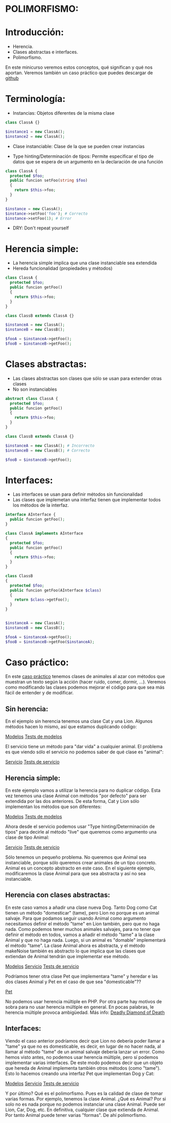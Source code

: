 POLIMORFISMO:
=============

Introducción:
============

- Herencia.
- Clases abstractas e interfaces.
- Polimorfismo.

En este minicurso veremos estos conceptos, qué significan y qué nos aportan.
Veremos también un caso práctico que puedes descargar de [github](https://github.com/motorflash/polymorphism)

Terminología:
=============

- Instancias: Objetos diferentes de la misma clase

```php
class ClassA {}

$instance1 = new ClassA();
$instance2 = new ClassA();
```

- Clase instanciable: Clase de la que se pueden crear instancias

- Type hinting/Determinación de tipos: Permite especificar el tipo de datos que se espera de un argumento en la declaración de una función

```php
class ClassA {
  protected $foo;
  public funcion setFoo(string $foo)
  {
    return $this->foo;
  } 
}

$instance = new ClassA();
$instance->setFoo('foo'); # Correcto
$instance->setFoo(1); # Error
```

- DRY: Don't repeat yourself


Herencia simple:
===============

- La herencia simple implica que una clase instanciable sea extendida
- Hereda funcionalidad (propiedades y métodos)

```php
class ClassA {
  protected $foo;
  public funcion getFoo()
  {
    return $this->foo;
  } 
}

class ClassB extends ClassA {}

$instanceA = new ClassA();
$instanceB = new ClassB();

$fooA = $instanceA->getFoo();
$fooB = $instanceB->getFoo();
```


Clases abstractas:
==================

- Las clases abstractas son clases que sólo se usan para extender otras clases
- No son instanciables


```php
abstract class ClassA {
  protected $foo;
  public funcion getFoo()
  {
    return $this->foo;
  } 
}

class ClassB extends ClassA {}

$instanceA = new ClassA(); # Incorrecto
$instanceB = new ClassB(); # Correcto

$fooB = $instanceB->getFoo();
```


Interfaces:
===========

- Las interfaces se usan para definir métodos sin funcionalidad
- Las clases que implemetan una interfaz tienen que implementar todos los métodos de la interfaz.


```php
interface AInterface {
  public funcion getFoo();
}

class ClassA implements AInterface
{
  protected $foo;
  public funcion getFoo()
  {
    return $this->foo;
  }
}

class ClassB
{
  protected $foo;
  public funcion getFoo(AInterface $class)
  {
    return $class->getFoo();
  }
}


$instanceA = new ClassA();
$instanceB = new ClassB();

$fooA = $instanceA->getFoo();
$fooB = $instanceB->getFoo($instanceA);
```


Caso práctico:
=============

En este [caso práctico](https://github.com/motorflash/polymorphism) tenemos clases de animales al azar con métodos que muestran un texto según la acción (hacer ruido, comer, dormir, ...).
Veremos como modificando las clases podemos mejorar el código para que sea más fácil de entender y de modificar.


Sin herencia:
-------------

En el ejemplo sin herencia tenemos una clase Cat y una Lion. Algunos métodos hacen lo mismo, así que estamos duplicando código:

[Modelos](https://github.com/motorflash/polymorphism/tree/master/src/AppBundle/Model/Basic)
[Tests de modelos](https://github.com/motorflash/polymorphism/tree/master/tests/AppBundle/Model/Basic)

El servicio tiene un método para "dar vida" a cualquier animal. El problema es que viendo sólo el servicio no podemos saber de qué clase es "animal":

[Servicio](https://github.com/motorflash/polymorphism/blob/master/src/AppBundle/Service/Basic/AnimalService.php)
[Tests de servicio](https://github.com/motorflash/polymorphism/blob/master/tests/AppBundle/Service/Basic/AnimalServiceTest.php)

Herencia simple:
----------------

En este ejemplo vamos a utilizar la herencia para no duplicar código. Esta vez tenemos una clase Animal con métodos "por defecto" para ser extendida por las dos anteriores.
De esta forma, Cat y Lion sólo implementan los métodos que son diferentes:

[Modelos](https://github.com/motorflash/polymorphism/tree/master/src/AppBundle/Model/Inheritance)
[Tests de modelos](https://github.com/motorflash/polymorphism/tree/master/tests/AppBundle/Model/Inheritance)

Ahora desde el servicio podemos usar "Type hinting/Determinación de tipos" para decirle al método "live" que queremos como argumento una clase de tipo Animal:

[Servicio](https://github.com/motorflash/polymorphism/blob/master/src/AppBundle/Service/Inheritance/AnimalService.php)
[Tests de servicio](https://github.com/motorflash/polymorphism/blob/master/tests/AppBundle/Service/Inheritance/AnimalServiceTest.php)

Sólo tenemos un pequeño problema. No queremos que Animal sea instanciable, porque sólo queremos crear animales de un tipo concreto. Animal es un concepto abstracto en este caso.
En el siguiente ejemplo, modificaremos la clase Animal para que sea abstracta y así no sea instanciable.

Herencia con clases abstractas:
-------------------------------

En este caso vamos a añadir una clase nueva Dog. Tanto Dog como Cat tienen un método "domesticar" (tame), pero Lion no porque es un animal salvaje.
Para que podamos seguir usando Animal como argumento necesitamos definir el método "tame" en Lion también, pero que no haga nada. Como podemos tener muchos animales salvajes, para no tener que definir el método en todos, vamos a añadir el método "tame" a la clase Animal y que no haga nada. Luego, si un animal es "domable" implementará el método "tame".
La clase Animal ahora es abstracta, y el método makeNoise también es abstracto lo que implica que las clases que extiendan de Animal tendrán que implementar ese método.

[Modelos](https://github.com/motorflash/polymorphism/tree/master/src/AppBundle/Model/AbstractInheritance)
[Servicio](https://github.com/motorflash/polymorphism/blob/master/src/AppBundle/Service/AbstractInheritance/AnimalService.php)
[Tests de servicio](https://github.com/motorflash/polymorphism/blob/master/tests/AppBundle/Service/AbstractInheritance/AnimalServiceTest.php)

Podríamos tener otra clase Pet que implementara "tame" y heredar e las dos clases Animal y Pet en el caso de que sea "domesticable"??

[Pet](https://github.com/motorflash/polymorphism/blob/master/src/AppBundle/Model/AbstractInheritance/Pet.php)

No podemos usar herencia múltiple en PHP. Por otra parte hay motivos de sobra para no usar herencia múltiple en general. En pocas palabras, le herencia múltiple provoca ambigüedad. Más info: [Deadly Diamond of Death](https://en.wikipedia.org/wiki/Multiple_inheritance#The_diamond_problem)

Interfaces:
-----------

Viendo el caso anterior podríamos decir que Lion no debería poder llamar a "tame" ya que no es domesticable, es decir, en lugar de no hacer nada, al llamar al método "tame" de un animal salvaje debería lanzar un error. Como hemos visto antes, no podemos usar herencia múltiple, pero sí podemos implementar varias interfaces. De este modo podemos decir que un objeto que hereda de Animal implementa también otros métodos (como "tame"). Esto lo hacemos creando una interfaz Pet que implementan Dog y Cat:

[Modelos](https://github.com/motorflash/polymorphism/tree/master/src/AppBundle/Model/InterfaceImplementation)
[Servicio](https://github.com/motorflash/polymorphism/blob/master/src/AppBundle/Service/InterfaceImplementation/AnimalService.php)
[Tests de servicio](https://github.com/motorflash/polymorphism/blob/master/tests/AppBundle/Service/InterfaceImplementation/AnimalServiceTest.php)

Y por último? Qué es el polimorfismo. Pues es la calidad de clase de tomar varias formas.
Por ejemplo, tenemos la clase Animal. ¿Qué es Animal? Por si solo no es nada porque no podemos instanciar una clase Animal.
Puede ser Lion, Car, Dog, etc. En definitiva, cualquier clase que extienda de Animal. Por tanto Animal puede tener varias "formas". De ahí polimorfismo.




